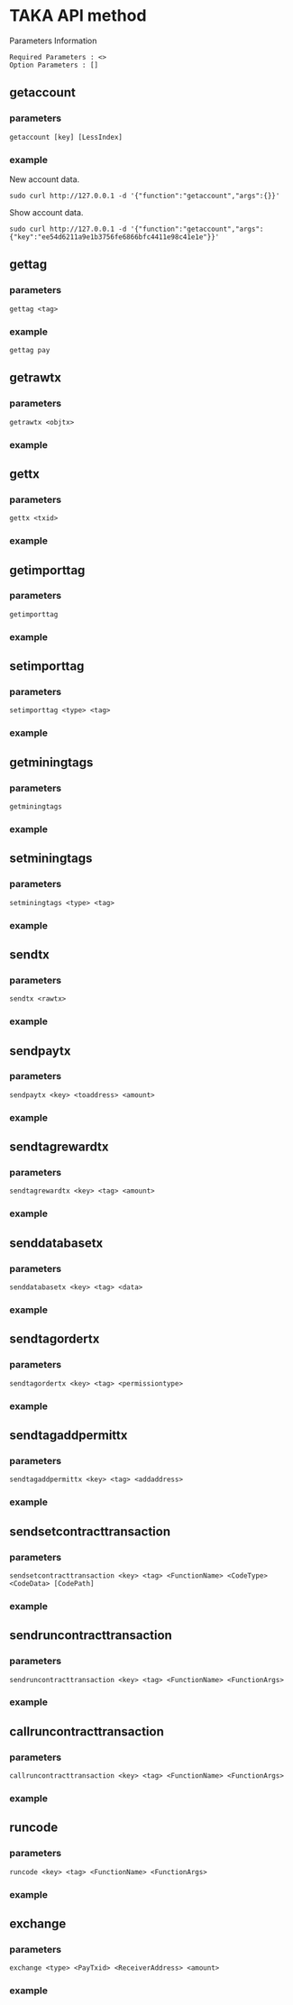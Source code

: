 TAKA API method
====

Parameters Information

	Required Parameters : <>
	Option Parameters : []


## getaccount

### parameters
	getaccount [key] [LessIndex]

### example
New account data.

	sudo curl http://127.0.0.1 -d '{"function":"getaccount","args":{}}'

Show account data.

	sudo curl http://127.0.0.1 -d '{"function":"getaccount","args":{"key":"ee54d6211a9e1b3756fe6866bfc4411e98c41e1e"}}'



## gettag

### parameters
	gettag <tag>

### example
	gettag pay



## getrawtx

### parameters
	getrawtx <objtx>

### example



## gettx

### parameters
	gettx <txid>

### example



## getimporttag

### parameters
	getimporttag

### example



## setimporttag

### parameters
	setimporttag <type> <tag>

### example



## getminingtags

### parameters
	getminingtags

### example



## setminingtags

### parameters
	setminingtags <type> <tag>

### example



## sendtx

### parameters
	sendtx <rawtx>

### example



## sendpaytx

### parameters
	sendpaytx <key> <toaddress> <amount>

### example



## sendtagrewardtx

### parameters
	sendtagrewardtx <key> <tag> <amount>

### example



## senddatabasetx

### parameters
	senddatabasetx <key> <tag> <data>

### example



## sendtagordertx

### parameters
	sendtagordertx <key> <tag> <permissiontype>

### example



## sendtagaddpermittx

### parameters
	sendtagaddpermittx <key> <tag> <addaddress>

### example



## sendsetcontracttransaction

### parameters
	sendsetcontracttransaction <key> <tag> <FunctionName> <CodeType> <CodeData> [CodePath]

### example



## sendruncontracttransaction

### parameters
	sendruncontracttransaction <key> <tag> <FunctionName> <FunctionArgs>

### example



## callruncontracttransaction

### parameters
	callruncontracttransaction <key> <tag> <FunctionName> <FunctionArgs>

### example



## runcode

### parameters
	runcode <key> <tag> <FunctionName> <FunctionArgs>

### example



## exchange

### parameters
	exchange <type> <PayTxid> <ReceiverAddress> <amount>

### example
